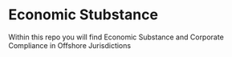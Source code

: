 # Economic Stubstance
Within this repo you will find Economic Substance and Corporate Compliance in Offshore Jurisdictions
